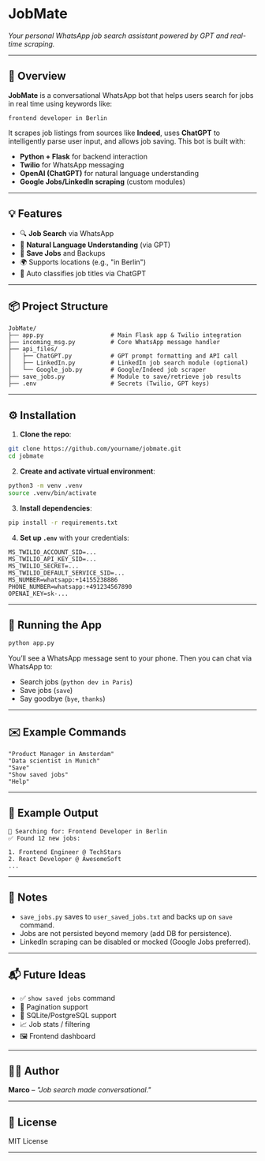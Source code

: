 # JobMate

_Your personal WhatsApp job search assistant powered by GPT and real-time scraping._

---

## 🚀 Overview
**JobMate** is a conversational WhatsApp bot that helps users search for jobs in real time using keywords like:

```
frontend developer in Berlin
```

It scrapes job listings from sources like **Indeed**, uses **ChatGPT** to intelligently parse user input, and allows job saving. This bot is built with:

- **Python + Flask** for backend interaction
- **Twilio** for WhatsApp messaging
- **OpenAI (ChatGPT)** for natural language understanding
- **Google Jobs/LinkedIn scraping** (custom modules)

---

## 💡 Features

- 🔍 **Job Search** via WhatsApp
- 💬 **Natural Language Understanding** (via GPT)
- 💾 **Save Jobs** and Backups
- 🌍 Supports locations (e.g., "in Berlin")
- 🧠 Auto classifies job titles via ChatGPT

---

## 📦 Project Structure

```
JobMate/
├── app.py                   # Main Flask app & Twilio integration
├── incoming_msg.py          # Core WhatsApp message handler
├── api_files/
│   ├── ChatGPT.py           # GPT prompt formatting and API call
│   ├── LinkedIn.py          # LinkedIn job search module (optional)
│   └── Google_job.py        # Google/Indeed job scraper
├── save_jobs.py             # Module to save/retrieve job results
├── .env                     # Secrets (Twilio, GPT keys)
```

---

## ⚙️ Installation

1. **Clone the repo**:
```bash
git clone https://github.com/yourname/jobmate.git
cd jobmate
```

2. **Create and activate virtual environment**:
```bash
python3 -m venv .venv
source .venv/bin/activate
```

3. **Install dependencies**:
```bash
pip install -r requirements.txt
```

4. **Set up `.env`** with your credentials:
```env
MS_TWILIO_ACCOUNT_SID=...
MS_TWILIO_API_KEY_SID=...
MS_TWILIO_SECRET=...
MS_TWILIO_DEFAULT_SERVICE_SID=...
MS_NUMBER=whatsapp:+14155238886
PHONE_NUMBER=whatsapp:+491234567890
OPENAI_KEY=sk-...
```

---

## 🧪 Running the App

```bash
python app.py
```

You’ll see a WhatsApp message sent to your phone. Then you can chat via WhatsApp to:

- Search jobs (`python dev in Paris`)
- Save jobs (`save`)
- Say goodbye (`bye`, `thanks`)

---

## ✉️ Example Commands

```
"Product Manager in Amsterdam"
"Data scientist in Munich"
"Save"
"Show saved jobs"
"Help"
```

---

## 📄 Example Output
```
🔎 Searching for: Frontend Developer in Berlin
✅ Found 12 new jobs:

1. Frontend Engineer @ TechStars
2. React Developer @ AwesomeSoft
...
```

---

## 📌 Notes

- `save_jobs.py` saves to `user_saved_jobs.txt` and backs up on `save` command.
- Jobs are not persisted beyond memory (add DB for persistence).
- LinkedIn scraping can be disabled or mocked (Google Jobs preferred).

---

## 📬 Future Ideas

- ✅ `show saved jobs` command
- 🔄 Pagination support
- 💾 SQLite/PostgreSQL support
- 📈 Job stats / filtering
- 🖼️ Frontend dashboard

---

## 🧑‍💻 Author
**Marco** – _"Job search made conversational."_

---

## 📃 License
MIT License

---

